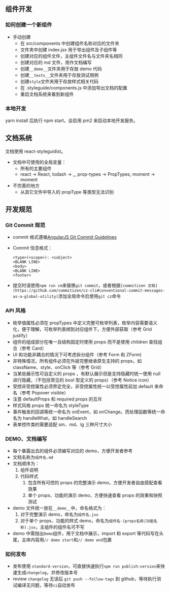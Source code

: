 ## 组件开发

### 如何创建一个新组件

-   手动创建
    -   在 src/components 中创建组件名称对应的文件夹
    -   文件夹中创建 index.jsx 用于导出组件及子组件等
    -   创建对应的组件文件，主组件文件名与文件夹名相同
    -   创建对应的 md 文件，用作文档编写
    -   创建`__demo__`文件夹用于存放 demo 代码
    -   创建`__tests__`文件夹用于存放测试用例
    -   创建`style`文件夹用于存放样式相关代码
    -   在 .styleguide/components.js 中添加导出文档的配置
    -   重启文档系统来看到新组件

### 本地开发

yarn install 后执行 npm start，会启用 pm2 来启动本地开发服务。

## 文档系统

文档使用 react-styleguidist。

-   文档中可使用的全局变量：
    -   所有的主要组件
    -   react -> React, lodash -> \_, prop-types -> PropTypes, moment -> moment
-   不完善的地方
    -   从其它文件中导入的 propType 等类型无法识别

## 开发规范

### Git Commit 规范

-   commit 格式遵循[AngularJS Git Commit Guidelines](https://github.com/angular/angular.js/blob/master/DEVELOPERS.md#commits)
-   Commit 信息格式：

    ```markup
    <type>(<scope>): <subject>
    <BLANK LINE>
    <body>
    <BLANK LINE>
    <footer>
    ```

-   提交时请使用`npm run cm`来替换`git commit`，或者根据`[commitizen 文档](https://github.com/commitizen/cz-cli#conventional-commit-messages-as-a-global-utility)`添加全局命令后使用`git cz`命令

### API 风格

-   枚举值属性必须在 propTypes 中定义完整可枚举列表，枚举内容需要语义化，便于理解，可枚举列表绑到对应组件下，方便外部获取（参考 Grid justify）
-   组件的组成部分在唯一且结构固定时使用 props 而不是使用 children 查找组合（参考 Card）
-   UI 和功能非耦合的情况下可考虑拆分组件（参考 Form 和 ZForm)
-   非特殊情况，所有组件必须在外层完整继承原生支持的 props，如 className、style、onClick 等（参考 Grid）
-   当某些展示性可自定义的 props ，有默认展示但是支持隐藏时统一使用 null 进行隐藏，（不包括常见的 bool 型定义的 props）（参考 Notice icon）
-   受控非受控属性必须界定完全，非受控属性统一以受控属性前加 default 来命名（参考 Popover visible）
-   注意 defaultProps 和 required props 的互斥
-   样式风格 props 统一命名为 styleType
-   事件触发的回调等统一命名为 onEvent，如 onChange。而处理函数等统一命名为 handleWhat，如 handleSearch
-   表单控件类的需要适配 sm、md、lg 三种尺寸大小

### DEMO、文档编写

-   每个暴露出去的组件必须编写对应的 demo，方便开发者参考
-   文档名称为`组件名.md`
-   文档顺序为：
    1.  组件说明
    2.  代码样式
        1.  包含所有可控的 props 的完整演示 demo，方便开发者自由搭配查看效果
        2.  单个 props、功能的演示 demo，方便快速查看 props 的效果和快照测试
-   demo 文件统一放在`__demo__`中，命名格式为：
    1.  对于完整演示 demo，命名为`组件名.jsx`
    2.  对于单个 props、功能的样式 demo，命名为`组件名-(props名称|功能名称).jsx`，主组件的组件名可不写
-   demo 中需抛出`Demo`组件，用于文档中展示，import 和 export 等代码写在头尾，主体内容用`// demo start`和`// demo end`包裹

### 如何发布

-   发布使用 `standard-version`，可直接快速执行`npm run publish:version`来快速生成`changelog`，并修改版本号
-   review `changelog` 无误后 `git push --follow-tags` 到 github，等待执行测试编译无问题，等待`ci`自动发布
